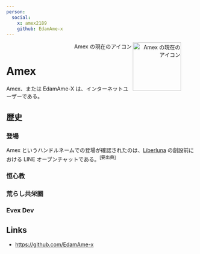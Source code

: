```yaml
---
person:
  social:
    x: amex2189
    github: EdamAme-x
---
```

<figure align="right">
  <img src="https://corsproxy.io/?url=https://avatars.githubusercontent.com/u/121654029" alt="Amex の現在のアイコン" align="right" width="128" />
  <figcaption>Amex の現在のアイコン</figcaption>
</figure>

# Amex

Amex、または EdamAme-X は、インターネットユーザーである。

## 歴史

### 登場

Amex というハンドルネームでの登場が確認されたのは、[Liberluna](./Liberluna.md) の創設前における LINE オープンチャットである。<sup>[要出典]</sup>

### 恒心教

### 荒らし共栄圏

### Evex Dev

## Links

- https://github.com/EdamAme-x

